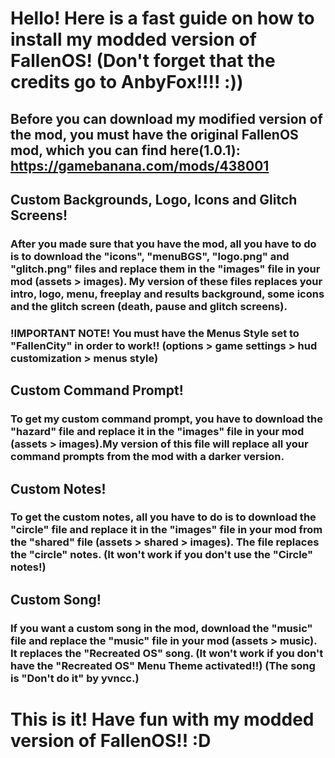 # Hello! Here is a fast guide on how to install my modded version of FallenOS! (Don't forget that the credits go to AnbyFox!!!! :))
## Before you can download my modified version of the mod, you must have the original FallenOS mod, which you can find here(1.0.1): https://gamebanana.com/mods/438001

## Custom Backgrounds, Logo, Icons and Glitch Screens!
### After you made sure that you have the mod, all you have to do is to download the "icons", "menuBGS", "logo.png" and "glitch.png" files and replace them in the "images" file in your mod (assets > images). My version of these files replaces your intro, logo, menu, freeplay and results background, some icons and the glitch screen (death, pause and glitch screens).
### !IMPORTANT NOTE! You must have the Menus Style set to "FallenCity" in order to work!! (options > game settings > hud customization > menus style)

## Custom Command Prompt!
### To get my custom command prompt, you have to download the "hazard" file and replace it in the "images" file in your mod (assets > images).My version of this file will replace all your command prompts from the mod with a darker version.

## Custom Notes!
### To get the custom notes, all you have to do is to download the "circle" file and replace it in the "images" file in your mod from the "shared" file (assets > shared > images). The file replaces the "circle" notes. (It won't work if you don't use the "Circle" notes!)

## Custom Song!
### If you want a custom song in the mod, download the "music" file and replace the "music" file in your mod (assets > music). It replaces the "Recreated OS" song. (It won't work if you don't have the "Recreated OS" Menu Theme activated!!) (The song is "Don't do it" by yvncc.)

# This is it! Have fun with my modded version of FallenOS!! :D
